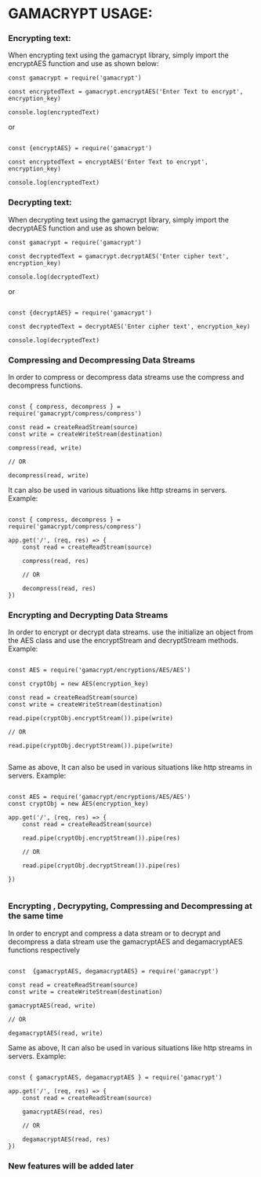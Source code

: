 # GAMACRYPT USAGE:

### Encrypting text:
When encrypting text using the gamacrypt library, simply import the encryptAES function and use as shown below: 

```
const gamacrypt = require('gamacrypt')

const encryptedText = gamacrypt.encryptAES('Enter Text to encrypt', encryption_key)

console.log(encryptedText)

```

or

```

const {encryptAES} = require('gamacrypt')

const encryptedText = encryptAES('Enter Text to encrypt', encryption_key)

console.log(encryptedText)

```


### Decrypting text:
When decrypting text using the gamacrypt library, simply import the decryptAES function and use as shown below: 

```
const gamacrypt = require('gamacrypt')

const decryptedText = gamacrypt.decryptAES('Enter cipher text', encryption_key)

console.log(decryptedText)

```

or

```

const {decryptAES} = require('gamacrypt')

const decryptedText = decryptAES('Enter cipher text', encryption_key)

console.log(decryptedText)

```

### Compressing and Decompressing Data Streams

In order to compress or decompress data streams use the compress and decompress functions.

```

const { compress, decompress } = require('gamacrypt/compress/compress')

const read = createReadStream(source)
const write = createWriteStream(destination)

compress(read, write)

// OR

decompress(read, write)

```

It can also be used in various situations like http streams in servers. Example: 


```

const { compress, decompress } = require('gamacrypt/compress/compress')

app.get('/', (req, res) => {
    const read = createReadStream(source)

    compress(read, res)

    // OR

    decompress(read, res)
})

```

### Encrypting and Decrypting Data Streams

In order to encrypt or decrypt data streams. use the initialize an object from the AES class and use the encryptStream and decryptStream  methods. Example: 

```

const AES = require('gamacrypt/encryptions/AES/AES')

const cryptObj = new AES(encryption_key)

const read = createReadStream(source)
const write = createWriteStream(destination)

read.pipe(cryptObj.encryptStream()).pipe(write)

// OR

read.pipe(cryptObj.decryptStream()).pipe(write)


```

Same as above, It can also be used in various situations like http streams in servers. Example: 

```

const AES = require('gamacrypt/encryptions/AES/AES')
const cryptObj = new AES(encryption_key)

app.get('/', (req, res) => {
    const read = createReadStream(source)

    read.pipe(cryptObj.encryptStream()).pipe(res)

    // OR

    read.pipe(cryptObj.decryptStream()).pipe(res)

})


```


### Encrypting , Decrypyting, Compressing and Decompressing at the same time

In order to encrypt and compress a data stream or to decrypt and decompress a data stream use the 
gamacryptAES and degamacryptAES functions respectively 

```

const  {gamacryptAES, degamacryptAES} = require('gamacrypt')

const read = createReadStream(source)
const write = createWriteStream(destination)

gamacryptAES(read, write)

// OR

degamacryptAES(read, write)

```

Same as above, It can also be used in various situations like http streams in servers. Example: 


```

const { gamacryptAES, degamacryptAES } = require('gamacrypt')

app.get('/', (req, res) => {
    const read = createReadStream(source)

    gamacryptAES(read, res)

    // OR

    degamacryptAES(read, res)
})

```


### New features will be added later